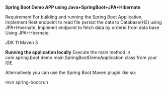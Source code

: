 **Spring Boot Demo APP using Java+SpringBoot+JPA+Hibernate**

Requirement For building and running the Spring Boot Application, Implement Rest endpoint to read file persist the data to Database(H2) using JPA+Hbernate, Implemnt endpoint to fetch data by orderid from data base Using JPA+Hbernate

JDK 11
Maven 3

**Running the application locally**
Execute the main method in com.spring.boot.demo.main.SpringBootDemoApplication class from your IDE.

Alternatively you can use the Spring Boot Maven plugin like so:

mvn spring-boot:run
